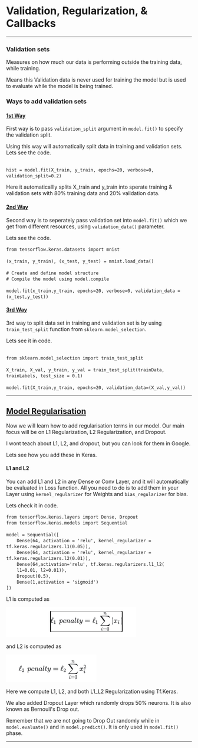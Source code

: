 # Validation, Regularization, & Callbacks
----

### Validation sets 

Measures on how much our data is performing outside the training data, while training. 

Means this Validation data is never used for training the model but is used to evaluate while the model is being trained.

### Ways to add validation sets

#### <u> 1st Way</u>

First way is to pass `validation_split` argument in `model.fit()` to specify the validation split.

Using this way will automatically split data in training and validation sets. Lets see the code.

```python3

hist = model.fit(X_train, y_train, epochs=20, verbose=0, validation_split=0.2)

```

Here it automaticallly splits X_train and y_train into sperate training & validation sets with 80% training data and 20% validation data.

#### <u> 2nd Way </u>

Second way is to seperately pass validation set into `model.fit()` which we get from different resources, using `validation_data()` parameter.

Lets see the code.
```python3
from tensorflow.keras.datasets import mnist

(x_train, y_train), (x_test, y_test) = mnist.load_data()

# Create and define model structure
# Compile the model using model.compile

model.fit(x_train,y_train, epochs=20, verbose=0, validation_data = (x_test,y_test))

```

#### <u> 3rd Way </u>

3rd way to split data set in training and validation set is by using `train_test_split` function from `sklearn.model_selection`.

Lets see it in code.

```python3

from sklearn.model_selection import train_test_split

X_train, X_val, y_train, y_val = train_test_split(trainData, trainLabels, test_size = 0.1)

model.fit(X_train,y_train, epochs=20, validation_data=(X_val,y_val))
```
----

## <u> Model Regularisation</u>

Now we will learn how to add regularisation terms in our model. Our main focus will be on L1 Regularization, L2 Regularization, and Dropout.

I wont teach about L1, L2, and dropout, but you can look for them in Google. 

Lets see how you add these in Keras.

#### L1 and L2
You can add L1 and L2 in any Dense or Conv Layer, and it will automatically be evaluated in Loss function. All you need to do is to add them in your Layer using `kernel_regularizer` for Weights and `bias_regularizer` for bias.

Lets check it in code.

```python3
from tensorflow.keras.layers import Dense, Dropout
from tensorflow.keras.models import Sequential

model = Sequential([
    Dense(64, activation = 'relu', kernel_regularizer = tf.keras.regularizers.l1(0.05)),
    Dense(64, activation = 'relu', kernel_regularizer = tf.keras.regularizers.l2(0.01)),
    Dense(64,activation='relu', tf.keras.regularizers.l1_l2(
    l1=0.01, l2=0.01)),
    Dropout(0.5),
    Dense(1,activation = 'sigmoid')
])

```

L1 is computed as 

<img src=0.png></img>

and L2 is computed as

<img src=1.png></img>

Here we compute L1, L2, and both L1_L2 Regularization using Tf.Keras.

We also added Dropout Layer which randomly drops 50% neurons. It is also known as Bernouli's Drop out.

Remember that we are not going to Drop Out randomly while in `model.evaluate()` and in `model.predict()`. It is only used in `model.fit()` phase.

---